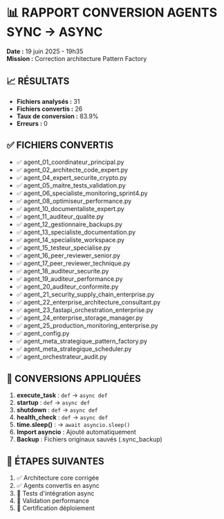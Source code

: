 
# 📊 RAPPORT CONVERSION AGENTS SYNC → ASYNC

**Date :** 19 juin 2025 - 19h35  
**Mission :** Correction architecture Pattern Factory  

## 📈 RÉSULTATS

- **Fichiers analysés :** 31
- **Fichiers convertis :** 26
- **Taux de conversion :** 83.9%
- **Erreurs :** 0

## ✅ FICHIERS CONVERTIS

- ✅ agent_01_coordinateur_principal.py
- ✅ agent_02_architecte_code_expert.py
- ✅ agent_04_expert_securite_crypto.py
- ✅ agent_05_maitre_tests_validation.py
- ✅ agent_06_specialiste_monitoring_sprint4.py
- ✅ agent_08_optimiseur_performance.py
- ✅ agent_10_documentaliste_expert.py
- ✅ agent_11_auditeur_qualite.py
- ✅ agent_12_gestionnaire_backups.py
- ✅ agent_13_specialiste_documentation.py
- ✅ agent_14_specialiste_workspace.py
- ✅ agent_15_testeur_specialise.py
- ✅ agent_16_peer_reviewer_senior.py
- ✅ agent_17_peer_reviewer_technique.py
- ✅ agent_18_auditeur_securite.py
- ✅ agent_19_auditeur_performance.py
- ✅ agent_20_auditeur_conformite.py
- ✅ agent_21_security_supply_chain_enterprise.py
- ✅ agent_22_enterprise_architecture_consultant.py
- ✅ agent_23_fastapi_orchestration_enterprise.py
- ✅ agent_24_enterprise_storage_manager.py
- ✅ agent_25_production_monitoring_enterprise.py
- ✅ agent_config.py
- ✅ agent_meta_strategique_pattern_factory.py
- ✅ agent_meta_strategique_scheduler.py
- ✅ agent_orchestrateur_audit.py

## 🔧 CONVERSIONS APPLIQUÉES

1. **execute_task** : `def` → `async def`
2. **startup** : `def` → `async def` 
3. **shutdown** : `def` → `async def`
4. **health_check** : `def` → `async def`
5. **time.sleep()** : → `await asyncio.sleep()`
6. **Import asyncio** : Ajouté automatiquement
7. **Backup** : Fichiers originaux sauvés (.sync_backup)

## 🎯 ÉTAPES SUIVANTES

1. ✅ Architecture core corrigée
2. ✅ Agents convertis en async
3. 🔄 Tests d'intégration async
4. 🔄 Validation performance
5. 🔄 Certification déploiement

